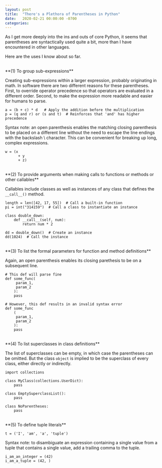 ```yaml
---
layout: post
title:  "There's a Plethora of Parentheses in Python"
date:   2020-02-21 00:00:00 -0700
categories: 
---
```

As I get more deeply into the ins and outs of core Python, it seems that parentheses are syntactically used quite a bit, more than I have encountered in other languages.

Here are the uses I know about so far.

<br />
**(1) To group sub-expressions**

Creating sub-expressions within a larger expression, probably originating in math. In software there are two different reasons for these parentheses. First, to override operator precedence so that operators are evaluated in a different order. Second, to make the expression more readable and easier for humans to parse.

~~~~~
a = (b + c) * d   # Apply the addition before the multiplication
p = (q and r) or (s and t)  # Reinforces that 'and' has higher precedence
~~~~~

Syntax note: an open parenthesis enables the matching closing parenthesis to be placed on a different line without the need to escape the line endings with the backslash \ character. This can be convenient for breaking up long, complex expressions.

~~~~~
w = (x
      + y 
      + z)
~~~~~
<br />
**(2) To provide arguments when making calls to functions or methods or other callables**

Callables include classes as well as instances of any class that defines the `__call__()` method.

~~~~~
length = len([42, 17, 55])  # Call a built-in function
pi = int("314159")  # Call a class to instantiate an instance

class double_down:
    def __call__(self, num):
        return num * 2

dd = double_down()  # Create an instance
dd(1024)  # Call the instance
~~~~~
<br />
**(3) To list the formal parameters for function and method definitions**

Again, an open parenthesis enables its closing parethesis to be on a subsequent line.

~~~~~
# This def will parse fine
def some_func(
     param_1,
     param_2
    ):
    pass

# However, this def results in an invalid syntax error
def some_func
    (
     param_1,
     param_2
    ):
    pass
~~~~~
<br />
**(4) To list superclasses in class definitions**

The list of superclasses can be empty, in which case the parentheses can be omitted. But the class `object` is implied to be the superclass of every class, either directly or indirectly.

~~~~~
import collections

class MyClass(collections.UserDict):
    pass

class EmptySuperclassList():
    pass

class NoParentheses:
    pass
~~~~~
<br />
**(5) To define tuple literals**

~~~~~
t = ('I', 'am', 'a', 'tuple')
~~~~~

Syntax note: to disambiguate an expression containing a single value from a tuple that contains a single value, add a trailing comma to the tuple.

~~~~~
i_am_an_integer = (42)
i_am_a_tuple = (42, )
~~~~~
